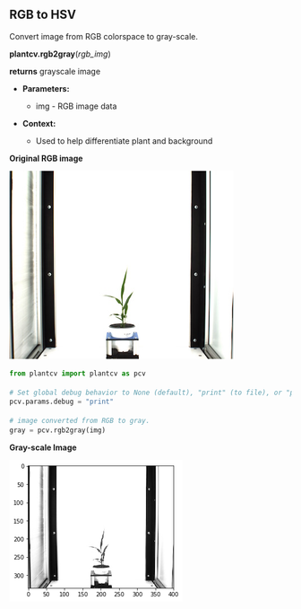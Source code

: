 ## RGB to HSV

Convert image from RGB colorspace to gray-scale.

**plantcv.rgb2gray**(*rgb_img*)

**returns** grayscale image 

- **Parameters:**
    - img - RGB image data
   
- **Context:**
    - Used to help differentiate plant and background

**Original RGB image**

![Screenshot](img/documentation_images/rgb2gray/original_image.jpg)

```python
from plantcv import plantcv as pcv

# Set global debug behavior to None (default), "print" (to file), or "plot" (Jupyter Notebooks or X11)
pcv.params.debug = "print"

# image converted from RGB to gray.
gray = pcv.rgb2gray(img)
```
**Gray-scale Image**

![Screenshot](img/documentation_images/rgb2gray/gray.jpg)
